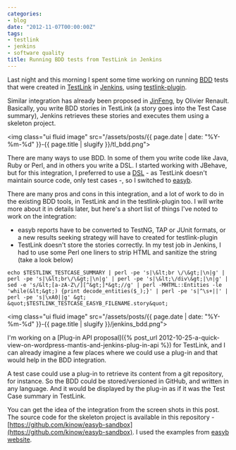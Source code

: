 ```yaml
---
categories:
- blog
date: "2012-11-07T00:00:00Z"
tags:
- testlink
- jenkins
- software quality
title: Running BDD tests from TestLink in Jenkins
---
```


Last night and this morning I spent some time working on running
[BDD](http://en.wikipedia.org/wiki/Behavior-driven_development) tests that were created in
[TestLink](http://www.teamst.org) in [Jenkins](http://jenkins-ci.org), using
[testlink-plugin](https://wiki.jenkins-ci.org/display/JENKINS/TestLink+Plugin).

Similar integration has already been proposed in [JinFeng](http://www.sqaopen.net/blog/en/?tag=jinfeng),
by Olivier Renault. Basically, you write BDD stories in TestLink (a story goes into the Test Case summary),
Jenkins retrieves these stories and executes them using a skeleton project.

<img class="ui fluid image" src="/assets/posts/{{ page.date | date: "%Y-%m-%d" }}-{{ page.title | slugify }}/tl_bdd.png">

There are many ways to use BDD. In some of them you write code like Java, Ruby or Perl, and in others you write a DSL. I started working with JBehave, but for this integration, I preferred to use a <a href="http://en.wikipedia.org/wiki/Domain-specific_language" title="DSL">DSL</a> - as TestLink doesn't maintain source code, only test cases -, so I switched to <a href="http://www.easyb.org" title="easyb">easyb</a>.

<!--more-->

There are many pros and cons in this integration, and a lot of work to do in the existing BDD tools, in TestLink and in the testlink-plugin too. I will write more about it in details later, but here's a short list of things I've noted to work on the integration:

<ul>
	<li>easyb reports have to be converted to TestNG, TAP or JUnit formats, or a new results seeking strategy will have to created for testlink-plugin</li>
	<li>TestLink doesn't store the stories correctly. In my test job in Jenkins, I had to use some Perl one liners to strip HTML and sanitize the string (take a look below)</li>
</ul>

```shell
echo $TESTLINK_TESTCASE_SUMMARY | perl -pe 's|\&lt;br \/\&gt;|\n|g' | perl -pe 's|\&lt;br\/\&gt;|\n|g' | perl -pe 's|\&lt;\/div\&gt;|\n|g' | sed -e 's/&lt;[a-zA-Z\/][^&gt;]*&gt;//g' | perl -MHTML::Entities -le 'while(&lt;&gt;) {print decode_entities($_);}' | perl -pe 's|^\s+||' | perl -pe 's|\xA0||g' &gt; &quot;$TESTLINK_TESTCASE_EASYB_FILENAME.story&quot;
```

<img class="ui fluid image" src="/assets/posts/{{ page.date | date: "%Y-%m-%d" }}-{{ page.title | slugify }}/jenkins_bdd.png">

I'm working on a [Plug-in API proposal]({% post_url 2012-10-25-a-quick-view-on-wordpress-mantis-and-jenkins-plug-in-api %})
for TestLink, and I can already imagine a few places where we could use a plug-in and that would help in the
BDD integration.

A test case could use a plug-in to retrieve its content from a git repository, for instance. So the BDD could be
stored/versioned in GitHub, and written in any language. And it would be displayed by the plug-in as if it was
the Test Case summary in TestLink.

You can get the idea of the integration from the screen shots in this post. The source code for the skeleton project
is available in this repository - [https://github.com/kinow/easyb-sandbox](https://github.com/kinow/easyb-sandbox).
I used the examples from [easyb website](http://www.easyb.org/storyexmpls.html).

